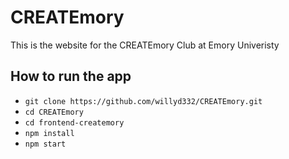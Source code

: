 # CREATEmory
This is the website for the CREATEmory Club at Emory Univeristy

## How to run the app

- `git clone https://github.com/willyd332/CREATEmory.git`
- `cd CREATEmory`
- `cd frontend-createmory`
- `npm install`
- `npm start`
